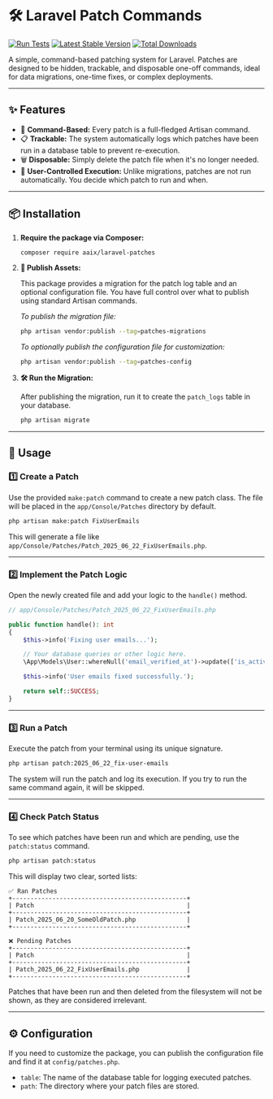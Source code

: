 # 🛠️ Laravel Patch Commands

[![Run Tests](https://github.com/jonaaix/laravel-patches/actions/workflows/run-tests.yml/badge.svg)](https://github.com/aaix/laravel-patches/actions/workflows/run-tests.yml)
[![Latest Stable Version](https://img.shields.io/packagist/v/aaix/laravel-patches.svg)](https://packagist.org/packages/aaix/laravel-patches)
[![Total Downloads](https://img.shields.io/packagist/dt/aaix/laravel-patches.svg)](https://packagist.org/packages/aaix/laravel-patches)


A simple, command-based patching system for Laravel. Patches are designed to be hidden, trackable, and disposable one-off commands, ideal for data migrations, one-time fixes, or complex deployments.

---

## ✨ Features

* 🧩 **Command-Based:** Every patch is a full-fledged Artisan command.
* 📋 **Trackable:** The system automatically logs which patches have been run in a database table to prevent re-execution.
* 🗑️ **Disposable:** Simply delete the patch file when it's no longer needed.
* 🧠 **User-Controlled Execution:** Unlike migrations, patches are not run automatically. You decide which patch to run and when.

---

## 📦 Installation

1. **Require the package via Composer:**

   ```bash
   composer require aaix/laravel-patches
   ```

2. **📂 Publish Assets:**

   This package provides a migration for the patch log table and an optional configuration file. You have full control over what to publish using standard Artisan commands.

   *To publish the migration file:*

   ```bash
   php artisan vendor:publish --tag=patches-migrations
   ```

   *To optionally publish the configuration file for customization:*

   ```bash
   php artisan vendor:publish --tag=patches-config
   ```

3. **🛠️ Run the Migration:**

   After publishing the migration, run it to create the `patch_logs` table in your database.

   ```bash
   php artisan migrate
   ```

---

## 🚀 Usage

### 1️⃣ Create a Patch

Use the provided `make:patch` command to create a new patch class. The file will be placed in the `app/Console/Patches` directory by default.

```bash
php artisan make:patch FixUserEmails
```

This will generate a file like `app/Console/Patches/Patch_2025_06_22_FixUserEmails.php`.

---

### 2️⃣ Implement the Patch Logic

Open the newly created file and add your logic to the `handle()` method.

```php
// app/Console/Patches/Patch_2025_06_22_FixUserEmails.php

public function handle(): int
{
    $this->info('Fixing user emails...');

    // Your database queries or other logic here.
    \App\Models\User::whereNull('email_verified_at')->update(['is_active' => false]);

    $this->info('User emails fixed successfully.');

    return self::SUCCESS;
}
```

---

### 3️⃣ Run a Patch

Execute the patch from your terminal using its unique signature.

```bash
php artisan patch:2025_06_22_fix-user-emails
```

The system will run the patch and log its execution. If you try to run the same command again, it will be skipped.

---

### 4️⃣ Check Patch Status

To see which patches have been run and which are pending, use the `patch:status` command.

```bash
php artisan patch:status
```

This will display two clear, sorted lists:

```
✅ Ran Patches
+------------------------------------------------+
| Patch                                          |
+------------------------------------------------+
| Patch_2025_06_20_SomeOldPatch.php              |
+------------------------------------------------+

❌ Pending Patches
+------------------------------------------------+
| Patch                                          |
+------------------------------------------------+
| Patch_2025_06_22_FixUserEmails.php             |
+------------------------------------------------+
```

Patches that have been run and then deleted from the filesystem will not be shown, as they are considered irrelevant.

---

## ⚙️ Configuration

If you need to customize the package, you can publish the configuration file and find it at `config/patches.php`.

* `table`: The name of the database table for logging executed patches.
* `path`: The directory where your patch files are stored.
